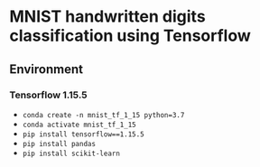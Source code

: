 # MNIST handwritten digits classification using Tensorflow

## Environment

### Tensorflow 1.15.5

- `conda create -n mnist_tf_1_15 python=3.7`
- `conda activate mnist_tf_1_15`
- `pip install tensorflow==1.15.5`
- `pip install pandas`
- `pip install scikit-learn`